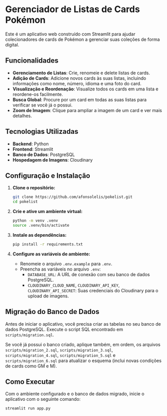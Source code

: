 # Gerenciador de Listas de Cards Pokémon

Este é um aplicativo web construído com Streamlit para ajudar colecionadores de cards de Pokémon a gerenciar suas coleções de forma digital.

## Funcionalidades

- **Gerenciamento de Listas**: Crie, renomeie e delete listas de cards.
- **Adição de Cards**: Adicione novos cards às suas listas, incluindo informações como nome, número, idioma e uma foto do card.
- **Visualização e Reordenação**: Visualize todos os cards em uma lista e reordene-os facilmente.
- **Busca Global**: Procure por um card em todas as suas listas para verificar se você já o possui.
- **Zoom de Imagem**: Clique para ampliar a imagem de um card e ver mais detalhes.

## Tecnologias Utilizadas

- **Backend**: Python
- **Frontend**: Streamlit
- **Banco de Dados**: PostgreSQL
- **Hospedagem de Imagens**: Cloudinary

## Configuração e Instalação

1.  **Clone o repositório:**
    ```bash
    git clone https://github.com/afonsolelis/pokelist.git
    cd pokelist
    ```

2.  **Crie e ative um ambiente virtual:**
    ```bash
    python -m venv .venv
    source .venv/bin/activate
    ```

3.  **Instale as dependências:**
    ```bash
    pip install -r requirements.txt
    ```

4.  **Configure as variáveis de ambiente:**
    - Renomeie o arquivo `.env.example` para `.env`.
    - Preencha as variáveis no arquivo `.env`:
        - `DATABASE_URL`: A URL de conexão com seu banco de dados PostgreSQL.
        - `CLOUDINARY_CLOUD_NAME`, `CLOUDINARY_API_KEY`, `CLOUDINARY_API_SECRET`: Suas credenciais do Cloudinary para o upload de imagens.

## Migração do Banco de Dados

Antes de iniciar o aplicativo, você precisa criar as tabelas no seu banco de dados PostgreSQL. Execute o script SQL encontrado em `scripts/migration.sql`.

Se você já possui o banco criado, aplique também, em ordem, os arquivos `scripts/migration_2.sql`, `scripts/migration_3.sql`, `scripts/migration_4.sql`, `scripts/migration_5.sql` e `scripts/migration_6.sql` para atualizar o esquema (inclui novas condições de cards como GM e M).

## Como Executar

Com o ambiente configurado e o banco de dados migrado, inicie o aplicativo com o seguinte comando:

```bash
streamlit run app.py
```
